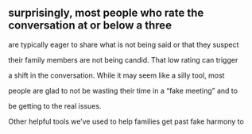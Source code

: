 ## surprisingly, most people who rate the conversation at or below a three

are typically eager to share what is not being said or that they suspect

their family members are not being candid. That low rating can trigger

a shift in the conversation. While it may seem like a silly tool, most

people are glad to not be wasting their time in a “fake meeting” and to

be getting to the real issues.

Other helpful tools we’ve used to help families get past fake harmony to